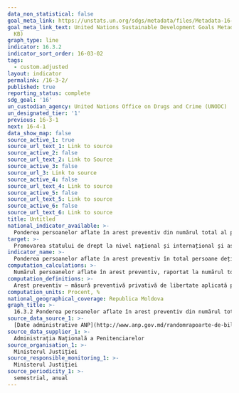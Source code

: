 ```yaml
---
data_non_statistical: false
goal_meta_link: https://unstats.un.org/sdgs/metadata/files/Metadata-16-03-02.pdf
goal_meta_link_text: United Nations Sustainable Development Goals Metadata (PDF 209
  KB)
graph_type: line
indicator: 16.3.2
indicator_sort_order: 16-03-02
tags:
  - custom.adjusted
layout: indicator
permalink: /16-3-2/
published: true
reporting_status: complete
sdg_goal: '16'
un_custodian_agency: United Nations Office on Drugs and Crime (UNODC)
un_designated_tier: '1'
previous: 16-3-1
next: 16-4-1
data_show_map: false
source_active_1: true
source_url_text_1: Link to source
source_active_2: false
source_url_text_2: Link to Source
source_active_3: false
source_url_3: Link to source
source_active_4: false
source_url_text_4: Link to source
source_active_5: false
source_url_text_5: Link to source
source_active_6: false
source_url_text_6: Link to source
title: Untitled
national_indicator_available: >-
  Ponderea persoanelor aflate în arest preventiv din numărul total al persoanelor deținute în instituțiile penitenciare, dezagregată pe sexe, vârstă și durata aflării în arest preventiv
target: >-
  Promovarea statului de drept la nivel național și internațional și asigurarea accesului egal la justiție pentru toți
indicator_name: >-
  Ponderea persoanelor aflate în arest preventiv în total persoane deținute în instituții penitenciare
computation_calculations: >-
  Numărul persoanelor aflate în arest preventiv, raportat la numărul total al persoanelor aflate în detenție, la o dată specificată*100%
computation_definitions: >-
  Arest preventiv – măsură preventivă privativă de libertate aplicată pe un termen de cel mult 30 de zile, care poate fi prelungit de fiecare dată până la 30 de zile, dar care cumulativ nu poate depăși 12 luni.
computation_units: Procent, %
national_geographical_coverage: Republica Moldova
graph_title: >-
  16.3.2 Ponderea persoanelor aflate în arest preventiv din numărul total al persoanelor deținute în instituțiile penitenciare, dezagregată pe sexe, vârstă și durata aflării în arest preventiv
source_data_source_1: >-
  [Date administrative ANP](http://www.anp.gov.md/randomrapoarte-de-bilant-simestriale-anualerapoarte-de-bilant-simestriale-anualerapoarte-de-bilant)
source_data_supplier_1: >-
  Administrația Națională a Penitenciarelor
source_organisation_1: >-
  Ministerul Justiției
source_responsible_monitoring_1: >-
  Ministerul Justiției
source_periodicity_1: >-
  semestrial, anual
---
```

